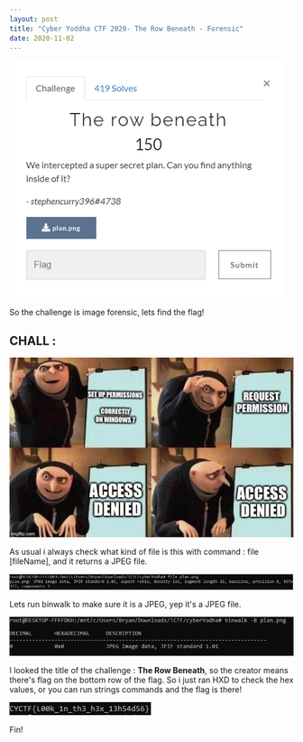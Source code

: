 ```yaml
---
layout: post
title: "Cyber Yoddha CTF 2020- The Row Beneath - Forensic"
date: 2020-11-02
---
```

<div markdown=1 class="blurb" >

![](/image/cyberYoddha/trb.PNG)

So the challenge is image forensic, lets find the flag! 

## CHALL :
![](/image/cyberYoddha/plan.png)

As usual i always check what kind of file  is this with command : file [fileName], and it returns a JPEG file. 

![](/image/cyberYoddha/filePlan.png)

Lets run binwalk to make sure it is a JPEG, yep it's a JPEG file. 

![](/image/cyberYoddha/binwalkPlan.PNG)

I looked the title of the challenge : **The Row Beneath**, so the creator means there's flag on the bottom row of the flag.
So i just ran HXD to check the hex values, or you can run strings commands and the flag is there!

![](/image/cyberYoddha/flagPlan.png)

Fin!

